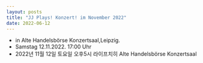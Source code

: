 ```yaml
---
layout: posts
title: "JJ Plays! Konzert! im November 2022"
date: 2022-06-12
---
```


- in Alte Handelsbörse Konzertsaal,Leipzig. 
- Samstag 12.11.2022. 17:00 Uhr
- 2022년  11월 12일 토요일 오후5시 라이프치히 Alte Handelsbörse Konzertsaal